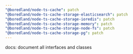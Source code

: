 ```yaml
---
"@boredland/node-ts-cache": patch
"@boredland/node-ts-cache-storage-elasticsearch": patch
"@boredland/node-ts-cache-storage-ioredis": patch
"@boredland/node-ts-cache-storage-memory": patch
"@boredland/node-ts-cache-storage-node-fs": patch
"@boredland/node-ts-cache-storage-pg": patch
---
```


docs: document all interfaces and classes
